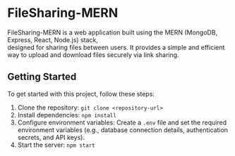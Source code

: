 # FileSharing-MERN

FileSharing-MERN is a web application built using the MERN (MongoDB, Express, React, Node.js) stack, <br/>
designed for sharing files between users. It provides a simple and efficient way to upload and download files securely via link sharing.

## Getting Started

To get started with this project, follow these steps:

1. Clone the repository: `git clone <repository-url>`
2. Install dependencies: `npm install`
3. Configure environment variables: Create a `.env` file and set the required environment variables (e.g., database connection details, authentication secrets, and API keys).
4. Start the server: `npm start`
